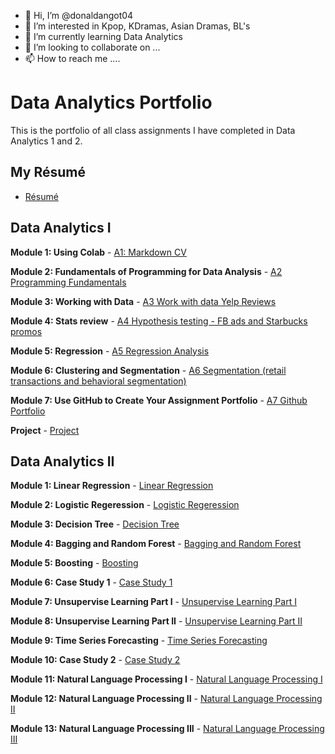- 👋 Hi, I’m @donaldangot04
- 👀 I’m interested in Kpop, KDramas, Asian Dramas, BL's
- 🌱 I’m currently learning Data Analytics
- 💞️ I’m looking to collaborate on ...
- 📫 How to reach me ....

<!---
donaldangot04/donaldangot04 is a ✨ special ✨ repository because its `README.md` (this file) appears on your GitHub profile.
You can click the Preview link to take a look at your changes.
--->
# Data Analytics Portfolio
This is the portfolio of all class assignments I have completed in Data Analytics 1 and 2.

## My Résumé
- [Résumé](https://colab.research.google.com/drive/1I0YiMILL5_TXXWv-iPWU6-tNe1T_yH0I?usp=drive_link)

## Data Analytics I

  **Module 1: Using Colab**
    - [A1: Markdown CV](https://colab.research.google.com/drive/1I0YiMILL5_TXXWv-iPWU6-tNe1T_yH0I?usp=drive_link)
   
  **Module 2: Fundamentals of Programming for Data Analysis**
    - [A2 Programming Fundamentals](https://colab.research.google.com/drive/1DJxhhSENCdQh7m23zSPVMONFHuvwaapQ?usp=drive_link)
   
  **Module 3: Working with Data**
    - [A3 Work with data Yelp Reviews](https://colab.research.google.com/drive/1jm8Gv1PQhzLTm-kxKaxNwBGC9c5AzDcP?usp=drive_link)
  
  **Module 4: Stats review**
    - [A4 Hypothesis testing - FB ads and Starbucks promos](https://colab.research.google.com/drive/11H72y1OzkzWyQuC_ugSZ91Fcgh_WSfkJ?usp=drive_link)

  **Module 5: Regression**
    - [A5 Regression Analysis](https://colab.research.google.com/drive/1_yPOODMHZah-5RgSGmMQuZfQ862631dM?usp=drive_link)

  **Module 6: Clustering and Segmentation**
    - [A6 Segmentation (retail transactions and behavioral segmentation)](https://colab.research.google.com/drive/1t8WZe4rNKvlG6QFydYw8kBYZszinuwfF?usp=drive_link)
   
  **Module 7: Use GitHub to Create Your Assignment Portfolio**
     - [A7 Github Portfolio](https://colab.research.google.com/drive/1zUhw5Vng8HXvDlD8FVSI0qD_QH4_ms5W?usp=sharing)
      
  **Project**
     - [Project](https://colab.research.google.com/drive/1QvovlMC1sOoZ_sGRXs4pReq4BUpgs565?usp=sharing)

## Data Analytics II
   
  **Module 1: Linear Regression**
    - [Linear Regression](https://colab.research.google.com/drive/11j5QysVupS2a49rEABR-oO7Y_qGZSkIy?usp=sharing)
     
  **Module 2: Logistic Regeression**
    - [Logistic Regeression](https://colab.research.google.com/drive/1fcPffZ583U2hdyu85LbOCydGCFaEiREr?usp=sharing)
     
  **Module 3: Decision Tree**
    - [Decision Tree](https://colab.research.google.com/drive/1kHFLFaHSiIm6fGzMYgAP4dvyvVuM6qt_?usp=sharing)
     
  **Module 4: Bagging and Random Forest**
    - [Bagging and Random Forest](https://colab.research.google.com/drive/1MySkjy3HAxQxzjXNd_wNCWxsHCAW0N_5?usp=sharing)
     
  **Module 5: Boosting**
    - [Boosting](https://colab.research.google.com/drive/1O0PLiYE9CAFrxEApbtB-lyTvpr-JpzBF?usp=sharing)
     
  **Module 6: Case Study 1**
    - [Case Study 1](https://colab.research.google.com/drive/1Auy54MNrO4inF72uxa2U5l57oHhY5izc?authuser=2)
     
  **Module 7: Unsupervise Learning Part I**
    - [Unsupervise Learning Part I](https://colab.research.google.com/drive/1InCavaAVkXyoPse2f3ac7AK2w4tZe-OM?authuser=2)
     
  **Module 8: Unsupervise Learning Part II**
    - [Unsupervise Learning Part II](https://colab.research.google.com/drive/1QGKXCA67SNKGpfiWFxsTvY5CqHkxRK3L?authuser=2)
     
  **Module 9: Time Series Forecasting**
    - [Time Series Forecasting](https://colab.research.google.com/drive/12UsePK2CH4fkBFK_sFrBdlje1E7fVa6U?authuser=2)
     
  **Module 10: Case Study 2**
    - [Case Study 2](https://colab.research.google.com/drive/1dwCXlCcn8mnsu0uwQvsRzWJyg5sZnDvu?authuser=2)
     
  **Module 11: Natural Language Processing I**
    - [Natural Language Processing I](https://colab.research.google.com/drive/1OhPyw7rtgWwXsXZtfsBIaa5wHF08VUyl?authuser=2)
     
  **Module 12: Natural Language Processing II**
    - [Natural Language Processing II](https://colab.research.google.com/drive/1M_OxHO5RwqTOnCFJTCZFDRTPDsyfRlsu?authuser=2)
     
  **Module 13: Natural Language Processing III**
    - [Natural Language Processing III](https://colab.research.google.com/drive/1JZdOCPjBFhyU8cvo9gn3_DixGoMDhOfW?authuser=2)
     
